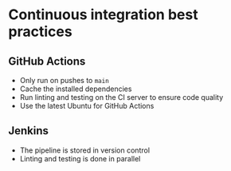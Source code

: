 # Continuous integration best practices

## GitHub Actions

- Only run on pushes to `main`
- Cache the installed dependencies
- Run linting and testing on the CI server to ensure code quality
- Use the latest Ubuntu for GitHub Actions

## Jenkins

- The pipeline is stored in version control
- Linting and testing is done in parallel
